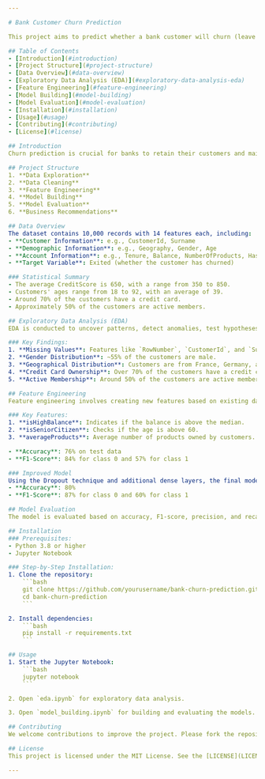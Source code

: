 ```yaml
---

# Bank Customer Churn Prediction

This project aims to predict whether a bank customer will churn (leave the bank) using a dataset with various customer attributes. The goal is to build a robust model that can help the bank identify potential churners and take proactive measures to retain them.

## Table of Contents
- [Introduction](#introduction)
- [Project Structure](#project-structure)
- [Data Overview](#data-overview)
- [Exploratory Data Analysis (EDA)](#exploratory-data-analysis-eda)
- [Feature Engineering](#feature-engineering)
- [Model Building](#model-building)
- [Model Evaluation](#model-evaluation)
- [Installation](#installation)
- [Usage](#usage)
- [Contributing](#contributing)
- [License](#license)

## Introduction
Churn prediction is crucial for banks to retain their customers and maintain a competitive edge. This project explores customer data to build a predictive model using neural networks, iteratively improving the model to achieve higher accuracy and reliability.

## Project Structure
1. **Data Exploration**
2. **Data Cleaning**
3. **Feature Engineering**
4. **Model Building**
5. **Model Evaluation**
6. **Business Recommendations**

## Data Overview
The dataset contains 10,000 records with 14 features each, including:
- **Customer Information**: e.g., CustomerId, Surname
- **Demographic Information**: e.g., Geography, Gender, Age
- **Account Information**: e.g., Tenure, Balance, NumberOfProducts, HasCrCard, IsActiveMember, EstimatedSalary
- **Target Variable**: Exited (whether the customer has churned)

### Statistical Summary
- The average CreditScore is 650, with a range from 350 to 850.
- Customers' ages range from 18 to 92, with an average of 39.
- Around 70% of the customers have a credit card.
- Approximately 50% of the customers are active members.

## Exploratory Data Analysis (EDA)
EDA is conducted to uncover patterns, detect anomalies, test hypotheses, and verify assumptions using summary statistics and graphical representations.

### Key Findings:
1. **Missing Values**: Features like `RowNumber`, `CustomerId`, and `Surname` are not useful for prediction and are excluded.
2. **Gender Distribution**: ~55% of the customers are male.
3. **Geographical Distribution**: Customers are from France, Germany, and Spain.
4. **Credit Card Ownership**: Over 70% of the customers have a credit card.
5. **Active Membership**: Around 50% of the customers are active members.

## Feature Engineering
Feature engineering involves creating new features based on existing data to enhance model performance.

### Key Features:
1. **isHighBalance**: Indicates if the balance is above the median.
2. **isSeniorCitizen**: Checks if the age is above 60.
3. **averageProducts**: Average number of products owned by customers.

- **Accuracy**: 76% on test data
- **F1-Score**: 84% for class 0 and 57% for class 1

### Improved Model
Using the Dropout technique and additional dense layers, the final model achieves:
- **Accuracy**: 80%
- **F1-Score**: 87% for class 0 and 60% for class 1

## Model Evaluation
The model is evaluated based on accuracy, F1-score, precision, and recall. The final model shows significant improvement in predicting customer churn.

## Installation
### Prerequisites:
- Python 3.8 or higher
- Jupyter Notebook

### Step-by-Step Installation:
1. Clone the repository:
    ```bash
    git clone https://github.com/yourusername/bank-churn-prediction.git
    cd bank-churn-prediction
    ```

2. Install dependencies:
    ```bash
    pip install -r requirements.txt
    ```

## Usage
1. Start the Jupyter Notebook:
    ```bash
    jupyter notebook
    ```

2. Open `eda.ipynb` for exploratory data analysis.

3. Open `model_building.ipynb` for building and evaluating the models.

## Contributing
We welcome contributions to improve the project. Please fork the repository, create a new branch, and submit a pull request with your changes.

## License
This project is licensed under the MIT License. See the [LICENSE](LICENSE) file for details.

---
```


